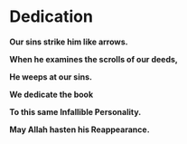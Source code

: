 Dedication
==========

**Our sins strike him like arrows.**

**When he examines the scrolls of our deeds,**

**He weeps at our sins.**

**We dedicate the book**

**To this same Infallible Personality.**

**May Allah hasten his Reappearance.**


